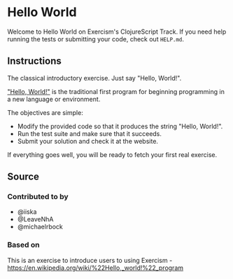# Hello World

Welcome to Hello World on Exercism's ClojureScript Track.
If you need help running the tests or submitting your code, check out `HELP.md`.

## Instructions

The classical introductory exercise.
Just say "Hello, World!".

["Hello, World!"][hello-world] is the traditional first program for beginning programming in a new language or environment.

The objectives are simple:

- Modify the provided code so that it produces the string "Hello, World!".
- Run the test suite and make sure that it succeeds.
- Submit your solution and check it at the website.

If everything goes well, you will be ready to fetch your first real exercise.

[hello-world]: https://en.wikipedia.org/wiki/%22Hello,_world!%22_program

## Source

### Contributed to by

- @iiska
- @LeaveNhA
- @michaelrbock

### Based on

This is an exercise to introduce users to using Exercism - https://en.wikipedia.org/wiki/%22Hello,_world!%22_program